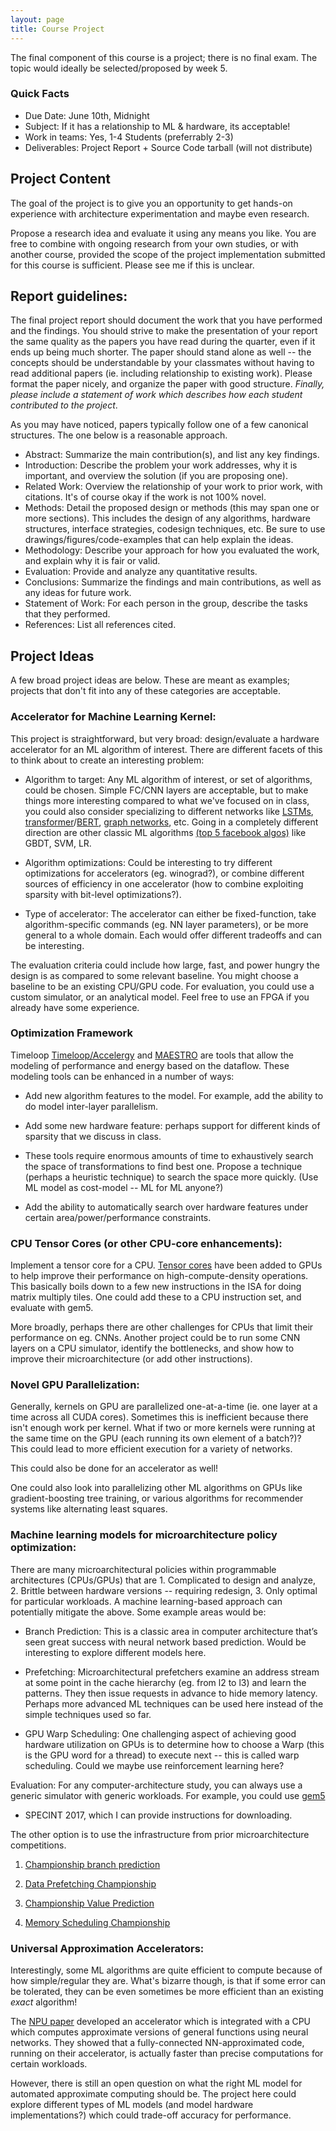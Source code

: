 ```yaml
---
layout: page
title: Course Project
---
```


The final component of this course is a project; there is no final exam.  The
topic would ideally be selected/proposed by week 5.
 
### Quick Facts

* Due Date: June 10th, Midnight
* Subject:  If it has a relationship to ML & hardware, its acceptable!
* Work in teams: Yes, 1-4 Students (preferrably 2-3)
* Deliverables: Project Report + Source Code tarball (will not distribute)

## Project Content

The goal of the project is to give you an opportunity to get hands-on
experience with architecture experimentation and maybe even research. 

 Propose a research idea and evaluate it using any means you
   like.  You are free to combine with ongoing research from your own studies,
or with another course, provided the scope of the project implementation 
submitted for this course is sufficient.  Please see me if this is unclear.

## Report guidelines:

The final project report should document the work that you have performed and
the findings.  You should strive to make the presentation of your report the
same quality as the papers you have read during the quarter, even if it ends up
being much shorter. The paper should stand alone as well -- the concepts should
be understandable by your classmates without having to read additional papers
(ie. including relationship to existing work). Please format the paper nicely,
and organize the paper with good structure.  *Finally, please include a
statement of work which describes how each student contributed to the project*.

As you may have noticed, papers typically follow one of a few canonical
structures. The one below is a reasonable approach.

* Abstract: Summarize the main contribution(s), and list any key findings.
* Introduction: Describe the problem your work addresses, why it is important, and overview the
solution (if you are proposing one).
* Related Work: Overview the relationship of your work to prior work, with citations. It's of course
okay if the work is not 100% novel.
* Methods: Detail the proposed design or methods (this may span one or more sections). This includes
the design of any algorithms, hardware structures, interface strategies, codesign techniques, etc. Be
sure to use drawings/figures/code-examples that can help explain the ideas.
* Methodology: Describe your approach for how you evaluated the work, and explain why it is fair or
valid.
* Evaluation: Provide and analyze any quantitative results.
* Conclusions: Summarize the findings and main contributions, as well as any ideas for future work.
* Statement of Work: For each person in the group, describe the tasks that they performed.
* References: List all references cited.

## Project Ideas

A few broad project ideas are below.  These are meant as examples; projects that
don't fit into any of these categories are acceptable.

### Accelerator for Machine Learning Kernel: 

This project is straightforward, but very broad: design/evaluate a hardware accelerator for an ML
algorithm of interest.  There are different facets of this to think about to
create an interesting problem:

* Algorithm to target:  Any ML algorithm of interest, or set of algorithms,
  could be chosen.  Simple FC/CNN layers are acceptable, but to make things
more interesting compared to what we've focused on in class, you could also
consider specializing to different networks like
[LSTMs](https://colah.github.io/posts/2015-08-Understanding-LSTMs/),
[transformer](https://ai.googleblog.com/2017/08/transformer-novel-neural-network.html)/[BERT](https://towardsdatascience.com/bert-explained-state-of-the-art-language-model-for-nlp-f8b21a9b6270), [graph networks](https://distill.pub/2021/gnn-intro/), etc.
Going in a completely different direction are other classic ML algorithms
[(top 5 facebook algos)](https://ieeexplore.ieee.org/abstract/document/8327042) 
like GBDT, SVM, LR.

* Algorithm optimizations: Could be interesting to try different optimizations
for accelerators (eg. winograd?), or combine different sources of efficiency in
one accelerator (how to combine exploiting sparsity with bit-level optimizations?).

* Type of accelerator: The accelerator can either be fixed-function, take
algorithm-specific commands (eg. NN layer parameters), or be more general
to a whole domain.  Each would offer different tradeoffs and can be interesting.

The evaluation criteria could include how large, fast, and power hungry the design
is as compared to some relevant baseline.  You might choose a baseline to be an
existing CPU/GPU code.
For evaluation, you could use a custom simulator, or an analytical model.  Feel
free to use an FPGA if you already have some experience.

### Optimization Framework ###

Timeloop [Timeloop/Accelergy](http://accelergy.mit.edu/tutorial.html) and
[MAESTRO](http://maestro.ece.gatech.edu/) are tools that allow the modeling of performance
and energy based on the dataflow.  These modeling tools can be enhanced in a number of 
ways:

* Add new algorithm features to the model.  For example, add the ability to
do model inter-layer parallelism. 

* Add some new hardware feature: perhaps support for different kinds of sparsity that
we discuss in class.

* These tools require enormous amounts of time to exhaustively search the space of 
transformations to find best one. Propose a technique (perhaps a heuristic technique) to 
search the space more quickly. (Use ML model as cost-model -- ML for ML anyone?)

* Add the ability to automatically search over hardware features under certain area/power/performance
 constraints.
 
### CPU Tensor Cores (or other CPU-core enhancements):  

Implement a tensor core
for a CPU.  [Tensor cores](https://www.nvidia.com/en-us/data-center/tensorcore/) have been added to
GPUs to help improve their performance on high-compute-density operations.  This basically boils down
to a few new instructions in the ISA for doing matrix multiply tiles.  One could add these to a CPU
instruction set, and evaluate with gem5.

More broadly, perhaps there are other challenges for CPUs that limit their performance on eg. CNNs.  Another
project could be to run some CNN layers on a CPU simulator, identify the bottlenecks, and show how to 
improve their microarchitecture (or add other instructions).

<!--
Similar to the projects above, except that the focus here would be for improving a general purpose core.  The idea would be to select a workload or workload set, then analyze it to figure out what types of specialized instructions would be beneficial for that set of ML kernels.  This could be evaluated either by modifying a simulator, or by modifying an open-source RTL implementation like the RISCV Rocket core.  An RTL-based project would have a lower bar for complexity of modification.
-->

<!--
 Studying Reduced Precision:  

An open question is what should future datatypes look like for training deep
neural networks: how many bits of information (16, 32, something in-between?),
what type of encoding (floating vs fixed point), how many bits for exponent vs
mantissa, etc.  This could be studied rigorously by modifying some kernels in
Tensorflow which are used during training (like conv2d or matmul), and emulate
the results with different data types. Ie. instead of calling into MKL or
CUDNN libraries, the kernels would call your custom version which emulates a
different hardware precision.  Evaluation metrics would include the
data-bandwidth saved, loss in inference accuracy, and reduction in training
time.
-->

### Novel GPU Parallelization:  

Generally, kernels on GPU are parallelized one-at-a-time (ie. one layer
at a time across all CUDA cores).  Sometimes this is inefficient because
there isn't enough work per kernel.  What if two or more kernels were running
at the same time on the GPU (each running its own element of a batch?)?  
This could lead to more efficient execution for a variety of networks.

This could also be done for an accelerator as well!

One could also look into parallelizing other ML algorithms on GPUs like
gradient-boosting tree training, or various algorithms for recommender systems
like alternating least squares.


### Machine learning models for microarchitecture policy optimization:  

There are many microarchitectural policies within programmable architectures (CPUs/GPUs) that are 1. Complicated to design and analyze, 2. Brittle between hardware versions -- requiring redesign, 3. Only optimal for particular workloads.  A machine learning-based approach can potentially mitigate the above.  Some example areas would be:

* Branch Prediction:  This is a classic area in computer architecture that’s
  seen great success with neural network based prediction.  Would be
interesting to explore different models here.

* Prefetching:  Microarchitectural prefetchers examine an address stream at
  some point in the cache hierarchy (eg. from l2 to l3) and learn the patterns.
They then issue requests in advance to hide memory latency.  Perhaps more
advanced ML techniques can be used here instead of the simple techniques used
so far.

* GPU Warp Scheduling: One challenging aspect of achieving good hardware
  utilization on GPUs is to determine how to choose a Warp (this is the GPU
word for a thread) to execute next -- this is called warp scheduling.  Could we
maybe use reinforcement learning here?

Evaluation: For any computer-architecture study, you can always use a generic
simulator with generic workloads.  For example, you could use [gem5](http://learning.gem5.org/) 
+ SPECINT 2017, which I can provide instructions for downloading. 

The other option is to use the infrastructure from prior microarchitecture
competitions.  

1. [Championship branch prediction](https://www.jilp.org/cbp2016/framework.html)

2. [Data Prefetching Championship](https://dpc3.compas.cs.stonybrook.edu/)

3. [Championship Value Prediction](https://www.microarch.org/cvp1/rules.html)

4. [Memory Scheduling Championship](http://www.cs.utah.edu/~rajeev/jwac12/)

### Universal Approximation Accelerators:  

Interestingly, some ML algorithms are quite efficient to compute because of
how simple/regular they are.  What's bizarre though, is that if some
error can be tolerated, they can be even sometimes be
more efficient than an existing *exact* algorithm!

The [NPU paper](https://homes.cs.washington.edu/~luisceze/publications/micro12-web.pdf) 
developed an accelerator which is
integrated with a CPU which computes approximate versions of general functions
using neural networks.  They showed that a fully-connected NN-approximated
code, running on their accelerator, is actually faster than precise
computations for certain workloads.  

However, there is still an open question on what the right ML model for automated
approximate computing should be.  The project here could explore different
types of ML models (and model hardware implementations?) which could trade-off
accuracy for performance.

